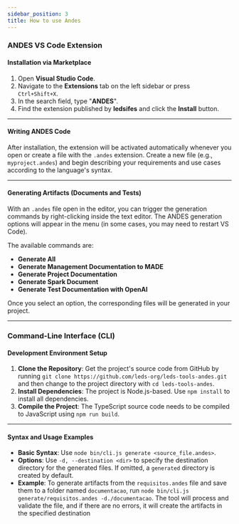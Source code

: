 ```yaml
---
sidebar_position: 3
title: How to use Andes
---
```


### ANDES VS Code Extension

#### Installation via Marketplace
1.  Open **Visual Studio Code**.
2.  Navigate to the **Extensions** tab on the left sidebar or press `Ctrl+Shift+X`.
3.  In the search field, type "**ANDES**".
4.  Find the extension published by **ledsifes** and click the **Install** button.

---

#### Writing ANDES Code
After installation, the extension will be activated automatically whenever you open or create a file with the `.andes` extension. Create a new file (e.g., `myproject.andes`) and begin describing your requirements and use cases according to the language's syntax.

---

#### Generating Artifacts (Documents and Tests)
With an `.andes` file open in the editor, you can trigger the generation commands by right-clicking inside the text editor. The ANDES generation options will appear in the menu (in some cases, you may need to restart VS Code).

The available commands are:
* **Generate All** 
* **Generate Management Documentation to MADE** 
* **Generate Project Documentation** 
* **Generate Spark Document** 
* **Generate Test Documentation with OpenAI** 

Once you select an option, the corresponding files will be generated in your project.

---

### Command-Line Interface (CLI)

#### Development Environment Setup
1.  **Clone the Repository**: Get the project's source code from GitHub by running `git clone https://github.com/leds-org/leds-tools-andes.git` and then change to the project directory with `cd leds-tools-andes`.
2.  **Install Dependencies**: The project is Node.js-based. Use `npm install` to install all dependencies.
3.  **Compile the Project**: The TypeScript source code needs to be compiled to JavaScript using `npm run build`.

---

#### Syntax and Usage Examples
* **Basic Syntax**: Use `node bin/cli.js generate <source_file.andes>`.
* **Options**: Use `-d, --destination <dir>` to specify the destination directory for the generated files. If omitted, a `generated` directory is created by default.
* **Example**: To generate artifacts from the `requisitos.andes` file and save them to a folder named `documentacao`, run `node bin/cli.js generate/requisitos.andes -d./documentacao`. The tool will process and validate the file, and if there are no errors, it will create the artifacts in the specified destination


